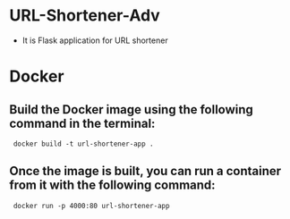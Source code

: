 # URL-Shortener-Adv

- It is Flask application for URL shortener

# Docker 

## Build the Docker image using the following command in the terminal:
```
 docker build -t url-shortener-app .
```

## Once the image is built, you can run a container from it with the following command:
```
 docker run -p 4000:80 url-shortener-app
```
